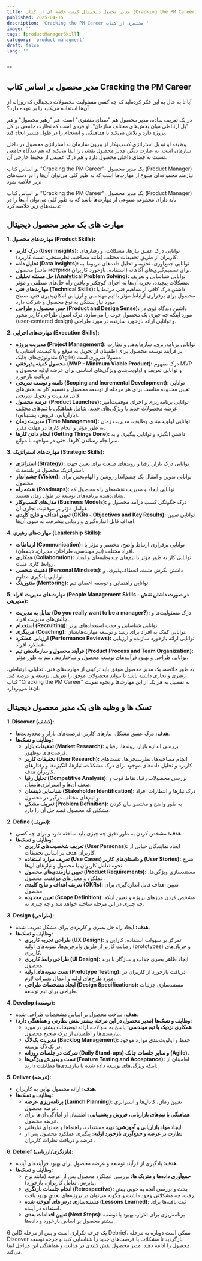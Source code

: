 ```yaml
---
title: مدیر محصول دیجیتال کیست خلاصه ای از کتاب (Cracking the PM Career)
published: 2025-04-15
description: 'Cracking the PM Career مختصری از کتاب '
image: ''
tags: [productManagerSkill]
category: 'product managment'
draft: false
lang: ''
---
```


\*\*

## مدیر محصول بر اساس کتاب Cracking the PM Career

آیا تا به حال به این فکر کرده‌اید که چه کسی مسئولیت محصولات دیجیتالی که روزانه از آن‌ها استفاده می‌کنید را بر عهده دارد؟

در یک تعریف ساده، مدیر محصول هم "صدای مشتری" است، هم "رهبر محصول" و هم "پل ارتباطی میان بخش‌های مختلف سازمان". او فردی است که نظارت جامعی بر کل پروژه دارد و تلاش می‌کند تا هماهنگی و انسجام را در طول مسیر ایجاد کند.

وظیفه او تبدیل استراتژی کسب‌وکار از بیرون سازمان به استراتژی محصول در داخل سازمان است. به عبارت دیگر، مدیر محصول نقشی را ایفا می‌کند که هم دیدگاه جامعی نسبت به فضای داخلی محصول دارد و هم درک عمیقی از محیط خارجی آن.

بر اساس کتاب "Cracking the PM Career"، یک مدیر محصول (Product Manager) نیازمند مجموعه‌ای متنوع از مهارت‌ها است که به طور کلی می‌توان آن‌ها را در دسته‌های زیر خلاصه نمود:

بر اساس کتاب "Cracking the PM Career"، یک مدیر محصول (Product Manager) باید دارای مجموعه متنوعی از مهارت‌ها باشد که به طور کلی می‌توان آن‌ها را در دسته‌های زیر خلاصه کرد:

## مهارت های یک مدیر محصول دیجیتال

**1. مهارت‌های محصول (Product Skills):**

- **درک کاربر (User Insights):** توانایی درک عمیق نیازها، مشکلات، و رفتارهای کاربران از طریق تحقیقات مختلف (مانند مصاحبه، نظرسنجی، تست کاربرد).
- **تحلیل داده (Data Insights):** توانایی جمع‌آوری، تجزیه و تحلیل داده‌های مربوط به محصول (مانند метрики استفاده، بازخورد کاربران) برای تصمیم‌گیری‌های آگاهانه.
- **حل مسئله تحلیلی (Analytical Problem Solving):** توانایی شناسایی و تعریف مشکلات پیچیده، تجزیه آن‌ها به اجزای کوچکتر و یافتن راه حل‌های منطقی و مؤثر.
- **مهارت‌های فنی (Technical Skills):** داشتن درک کافی از مفاهیم فنی مرتبط با محصول برای برقراری ارتباط مؤثر با تیم مهندسی و ارزیابی امکان‌پذیری فنی. سطح مورد نیاز بستگی به نوع محصول و شرکت دارد.
- **حس محصول و طراحی (Product and Design Sense):** داشتن دیدگاه قوی در مورد اینکه چه چیزی یک محصول خوب را می‌سازد، درک اصول طراحی کاربر محور (user-centered design) و توانایی ارائه بازخورد سازنده در مورد طراحی.

**2. مهارت‌های اجرایی (Execution Skills):**

- **مدیریت پروژه (Project Management):** توانایی برنامه‌ریزی، سازماندهی و نظارت بر فرآیند توسعه محصول برای اطمینان از تحویل به موقع و با کیفیت. آشنایی با متدولوژی‌های چابک (Agile) معمولاً ضروری است.
- **محصول کمینه پذیرفتنی (MVP - Minimum Viable Product):** درک مفهوم MVP و توانایی تعریف و اولویت‌بندی ویژگی‌های اساسی برای عرضه اولیه محصول و دریافت بازخورد.
- **دامنه و توسعه تدریجی (Scoping and Incremental Development):** توانایی تعیین محدوده مناسب برای هر مرحله از توسعه محصول و تقسیم کار به بخش‌های قابل مدیریت و تحویل تدریجی.
- **عرضه محصول (Product Launches):** توانایی برنامه‌ریزی و اجرای موفقیت‌آمیز عرضه محصولات جدید یا ویژگی‌های جدید، شامل هماهنگی با تیم‌های مختلف (بازاریابی، فروش، پشتیبانی).
- **مدیریت زمان (Time Management):** توانایی اولویت‌بندی وظایف، مدیریت زمان به طور مؤثر و انجام کارها در مهلت مقرر.
- **انجام دادن کارها (Getting Things Done):** داشتن انگیزه و توانایی پیگیری و به سرانجام رساندن کارها، حتی در مواجهه با موانع.

**3. مهارت‌های استراتژیک (Strategic Skills):**

- **استراتژی (Strategy):** توانایی درک بازار، رقبا و روندهای صنعت برای تعیین جهت استراتژیک محصول در بلندمدت.
- **چشم‌انداز (Vision):** توانایی تدوین و انتقال یک چشم‌انداز روشن و الهام‌بخش برای محصول.
- **نقشه راه (Roadmaps):** توانایی ایجاد و مدیریت نقشه‌های راه محصول که نشان‌دهنده برنامه‌های توسعه در طول زمان هستند.
- **مدل‌های کسب‌وکار (Business Models):** درک چگونگی کسب درآمد محصول و عوامل مؤثر بر موفقیت تجاری آن.
- **تعیین اهداف و نتایج کلیدی (OKRs - Objectives and Key Results):** توانایی تعیین اهداف قابل اندازه‌گیری و ردیابی پیشرفت به سوی آن‌ها.

**4. مهارت‌های رهبری (Leadership Skills):**

- **ارتباطات (Communication):** توانایی برقراری ارتباط واضح، مختصر و مؤثر با افراد مختلف (تیم مهندسی، طراحان، مدیران، ذینفعان).
- **همکاری (Collaboration):** توانایی کار به طور مؤثر با تیم‌های چندوظیفه‌ای و ایجاد روابط کاری مثبت.
- **ذهنیت شخصی (Personal Mindsets):** داشتن نگرش مثبت، انعطاف‌پذیری، و توانایی یادگیری مداوم.
- **منتورینگ (Mentoring):** توانایی راهنمایی و توسعه اعضای تیم.

**5. مهارت‌های مدیریت افراد (People Management Skills - در صورت داشتن نقش مدیریتی):**

- **تمایل به مدیریت (Do you really want to be a manager?):** درک مسئولیت‌ها و چالش‌های مدیریت افراد.
- **استخدام (Recruiting):** توانایی شناسایی و جذب استعدادهای برتر.
- **مربیگری (Coaching):** توانایی کمک به افراد برای رشد و توسعه مهارت‌هایشان.
- **ارزیابی عملکرد (Performance Reviews):** توانایی ارائه بازخورد سازنده و ارزیابی عملکرد افراد.
- **فرآیند محصول و سازماندهی تیم (Product Process and Team Organization):** توانایی طراحی و بهبود فرآیندهای توسعه محصول و ساختاردهی تیم به طور مؤثر.

به طور خلاصه، یک مدیر محصول موفق باید ترکیبی از مهارت‌های فنی، تحلیلی، ارتباطی، رهبری و تجاری داشته باشد تا بتواند محصولات موفق را تعریف، توسعه و عرضه کند. کتاب "Cracking the PM Career" به تفصیل به هر یک از این مهارت‌ها و نحوه تقویت آن‌ها می‌پردازد.

## تسک ها و وظیه های یک مدیر محصول دیجیتال

**1. Discover (کشف):**

- **هدف:** درک عمیق مشکل، نیازهای کاربر، فرصت‌های بازار و محدودیت‌ها.
- **وظایف و تسک‌ها:**
  - **تحقیقات بازار (Market Research):** بررسی اندازه بازار، روندها، رقبا و فرصت‌های نوظهور.
  - **تحقیقات کاربر (User Research):** انجام مصاحبه‌ها، نظرسنجی‌ها، تست‌های کاربرد و تحلیل داده‌های موجود برای درک مشکلات، نیازها، انگیزه‌ها و رفتارهای کاربران هدف.
  - **تحلیل رقبا (Competitive Analysis):** بررسی محصولات رقبا، نقاط قوت و ضعف آن‌ها و استراتژی‌هایشان.
  - **شناسایی ذینفعان (Stakeholder Identification):** درک نیازها و انتظارات افراد و تیم‌های مختلف درگیر در محصول.
  - **تعریف مشکل (Problem Definition):** به طور واضح و مختصر بیان کردن مشکلی که محصول قصد حل آن را دارد.

**2. Define (تعریف):**

- **هدف:** مشخص کردن به طور دقیق چه چیزی باید ساخته شود و برای چه کسی.
- **وظایف و تسک‌ها:**
  - **تعریف شخصیت‌های کاربری (User Personas):** ایجاد نمایندگان خیالی از کاربران هدف بر اساس تحقیقات.
  - **تعریف موارد استفاده (Use Cases) و داستان‌های کاربر (User Stories):** شرح نحوه تعامل کاربران با محصول و نیازهای آن‌ها.
  - **تعیین نیازمندی‌های محصول (Product Requirements):** مستندسازی ویژگی‌ها، عملکرد و معیارهای موفقیت محصول.
  - **تعریف اهداف و نتایج کلیدی (OKRs):** تعیین اهداف قابل اندازه‌گیری برای محصول.
  - **تعیین محدوده (Scope Definition):** مشخص کردن مرزهای پروژه و تعیین اینکه چه چیزی در این مرحله ساخته خواهد شد و چه چیزی نه.

**3. Design (طراحی):**

- **هدف:** ایجاد راه حل بصری و کاربردی برای مشکل تعریف شده.
- **وظایف و تسک‌ها:**
  - **طراحی تجربه کاربری (UX Design):** تمرکز بر سهولت استفاده، کارایی و رضایت کاربر از طریق وایرفریم‌ها، نمونه‌های اولیه (prototypes) و جریان‌های کاربری.
  - **طراحی رابط کاربری (UI Design):** ایجاد ظاهر بصری جذاب و سازگار با برند محصول.
  - **تست نمونه‌های اولیه (Prototype Testing):** دریافت بازخورد از کاربران در مورد طرح‌های اولیه و اعمال تغییرات لازم.
  - **ایجاد مشخصات طراحی (Design Specifications):** مستندسازی جزئیات طراحی برای تیم توسعه.

**4. Develop (توسعه):**

- **هدف:** ساخت محصول بر اساس مشخصات طراحی شده.
- **وظایف و تسک‌ها (مدیر محصول در این مرحله بیشتر نقش نظارتی و هماهنگی دارد):**
  - **همکاری نزدیک با تیم مهندسی:** پاسخ به سوالات، ارائه توضیحات بیشتر در مورد نیازمندی‌ها و اطمینان از درک صحیح محصول.
  - **مدیریت بک‌لاگ (Backlog Management):** حفظ و اولویت‌بندی موارد موجود در بک‌لاگ توسعه.
  - **شرکت در جلسات روزانه (Daily Stand-ups) و سایر جلسات چابک (Agile).**
  - **تست و پذیرش ویژگی‌ها (Feature Testing and Acceptance):** اطمینان از اینکه ویژگی‌های توسعه داده شده با نیازمندی‌ها مطابقت دارند.

**5. Deliver (عرضه):**

- **هدف:** ارائه محصول نهایی به کاربران.
- **وظایف و تسک‌ها:**
  - **برنامه‌ریزی عرضه (Launch Planning):** تعیین زمان، کانال‌ها و استراتژی عرضه محصول.
  - **هماهنگی با تیم‌های بازاریابی، فروش و پشتیبانی:** اطمینان از آمادگی آن‌ها برای عرضه محصول.
  - **ایجاد مواد بازاریابی و آموزشی:** تهیه مستندات، راهنماها و محتوای تبلیغاتی.
  - **نظارت بر عرضه و جمع‌آوری بازخورد اولیه:** پیگیری عملکرد محصول پس از عرضه و دریافت نظرات کاربران.

**6. Debrief (بازنگری/ارزیابی):**

- **هدف:** یادگیری از فرآیند توسعه و عرضه محصول برای بهبود فرآیندهای آینده.
- **وظایف و تسک‌ها:**
  - **جمع‌آوری داده‌ها و متریک ها:** بررسی عملکرد محصول پس از عرضه (مانند نرخ پذیرش، تعامل کاربران، بازخورد).
  - **انجام جلسات بازنگری (Retrospective):** بحث و بررسی آنچه به خوبی پیش رفت، چه مشکلاتی وجود داشت و چگونه می‌توان در پروژه‌های بعدی بهبود یافت.
  - **مستندسازی درس‌های آموخته شده (Lessons Learned):** ثبت یافته‌ها برای استفاده در آینده.
  - **تعیین اقدامات بعدی (Next Steps):** برنامه‌ریزی برای تکرار، بهبود یا توسعه بیشتر محصول بر اساس بازخورد و داده‌ها.

این 6D یک چرخه تکراری است و پس از مرحله Debrief، ممکن است دوباره به مرحله Discover بازگردید تا مشکلات یا فرصت‌های جدید را شناسایی کنید و چرخه توسعه محصول را ادامه دهید. مدیر محصول نقش کلیدی در هدایت و هماهنگی این مراحل ایفا می‌کند.
